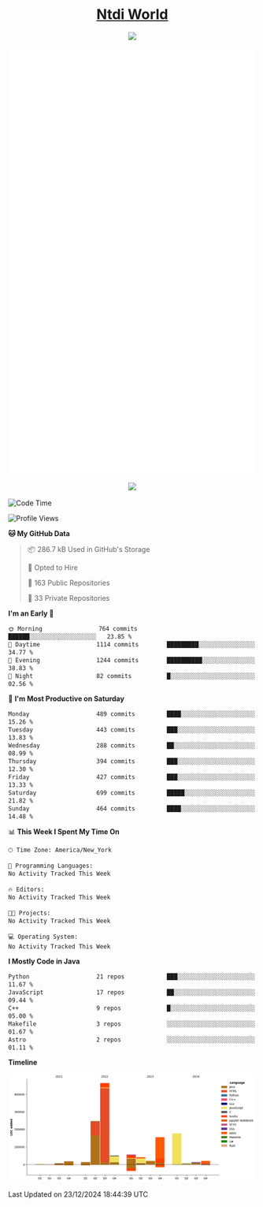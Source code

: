 <h1 align="center"><a href="https://www.ntdi.world">Ntdi World</a></h1>
<p align="center">
  <a href="https://github.com/n-tdi"><img src="https://readme-typing-svg.herokuapp.com?lines=FullStack+Developer;Web+Developer;Open-Source+Enthusiast;Java+Developer;Spigot-API%20Developer;&center=true&width=500&height=50"></a>
</p>

<div align="center">
  <img src="/github-metrics.svg"></img>
  
  <img src="https://komarev.com/ghpvc/?username=n-tdi&color=green"></img>
</div>

<!-- May use later.. idk -->
<!-- <a href="http://www.github.com/n-tdi"><img src="https://github-readme-stats.vercel.app/api?username=n-tdi&show_icons=true&hide=&count_private=true&title_color=0891b2&text_color=ffffff&icon_color=0891b2&bg_color=1c1917&hide_border=true&show_icons=true" alt="n-tdi's GitHub stats" /></a> -->

<!--START_SECTION:waka-->
![Code Time](http://img.shields.io/badge/Code%20Time-324%20hrs%2046%20mins-blue)

![Profile Views](http://img.shields.io/badge/Profile%20Views-0-blue)

**🐱 My GitHub Data** 

> 📦 286.7 kB Used in GitHub's Storage 
 > 
> 💼 Opted to Hire
 > 
> 📜 163 Public Repositories 
 > 
> 🔑 33 Private Repositories 
 > 
**I'm an Early 🐤** 

```text
🌞 Morning                764 commits         ██████░░░░░░░░░░░░░░░░░░░   23.85 % 
🌆 Daytime                1114 commits        █████████░░░░░░░░░░░░░░░░   34.77 % 
🌃 Evening                1244 commits        ██████████░░░░░░░░░░░░░░░   38.83 % 
🌙 Night                  82 commits          █░░░░░░░░░░░░░░░░░░░░░░░░   02.56 % 
```
📅 **I'm Most Productive on Saturday** 

```text
Monday                   489 commits         ████░░░░░░░░░░░░░░░░░░░░░   15.26 % 
Tuesday                  443 commits         ███░░░░░░░░░░░░░░░░░░░░░░   13.83 % 
Wednesday                288 commits         ██░░░░░░░░░░░░░░░░░░░░░░░   08.99 % 
Thursday                 394 commits         ███░░░░░░░░░░░░░░░░░░░░░░   12.30 % 
Friday                   427 commits         ███░░░░░░░░░░░░░░░░░░░░░░   13.33 % 
Saturday                 699 commits         █████░░░░░░░░░░░░░░░░░░░░   21.82 % 
Sunday                   464 commits         ████░░░░░░░░░░░░░░░░░░░░░   14.48 % 
```


📊 **This Week I Spent My Time On** 

```text
🕑︎ Time Zone: America/New_York

💬 Programming Languages: 
No Activity Tracked This Week

🔥 Editors: 
No Activity Tracked This Week

🐱‍💻 Projects: 
No Activity Tracked This Week

💻 Operating System: 
No Activity Tracked This Week
```

**I Mostly Code in Java** 

```text
Python                   21 repos            ███░░░░░░░░░░░░░░░░░░░░░░   11.67 % 
JavaScript               17 repos            ██░░░░░░░░░░░░░░░░░░░░░░░   09.44 % 
C++                      9 repos             █░░░░░░░░░░░░░░░░░░░░░░░░   05.00 % 
Makefile                 3 repos             ░░░░░░░░░░░░░░░░░░░░░░░░░   01.67 % 
Astro                    2 repos             ░░░░░░░░░░░░░░░░░░░░░░░░░   01.11 % 
```



**Timeline**

![Lines of Code chart](https://raw.githubusercontent.com/n-tdi/n-tdi/main/assets/bar_graph.png)


 Last Updated on 23/12/2024 18:44:39 UTC
<!--END_SECTION:waka-->
